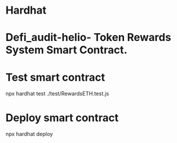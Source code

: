 # Hardhat
# Defi_audit-helio- Token Rewards System Smart Contract.

# Test smart contract
npx hardhat test ./test/RewardsETH.test.js

# Deploy smart contract
npx hardhat deploy

